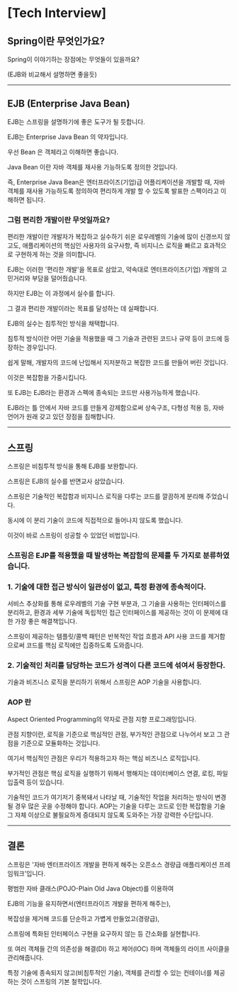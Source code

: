 # [Tech Interview]


## Spring이란 무엇인가요?

Spring이 이야기하는 장점에는 무엇들이 있을까요?

(EJB와 비교해서 설명하면 좋을듯)

---

## EJB (Enterprise Java Bean)
 

EJB는 스프링을 설명하기에 좋은 도구가 될 듯합니다.

 

EJB는 Enterprise Java Bean 의 약자입니다.

우선 Bean 은 객체라고 이해하면 좋습니다.

Java Bean 이란 자바 객체를 재사용 가능하도록 정의한 것입니다. 

즉, Enterprise Java Bean은 엔터프라이즈(기업)급 어플리케이션을 개발할 때, 자바 객체를 재사용 가능하도록 정의하여 편리하게 개발 할 수 있도록 발표한 스펙이라고 이해하면 됩니다.

 

### 그럼 편리한 개발이란 무엇일까요?  

  
편리한 개발이란 개발자가 복잡하고 실수하기 쉬운 로우레벨의 기술에 많이 신경쓰지 않고도, 애플리케이션의 핵심인 사용자의 요구사항, 즉 비지니스 로직을 빠르고 효과적으로 구현하게 하는 것을 의미합니다.

 

EJB는 이러한 '편리한 개발'을 목표로 삼았고, 약속대로 엔터프라이즈(기업) 개발의 고민거리와 부담을 덜어줬습니다.

 

하지만 EJB는 이 과정에서 실수를 합니다.

그 결과 편리한 개발이라는 목표를 달성하는 데 실패합니다.

 

EJB의 실수는 침투적인 방식을 채택합니다. 

침투적 방식이란 어떤 기술을 적용했을 때 그 기술과 관련된 코드나 규약 등이 코드에 등장하는 경우입니다.

쉽게 말해, 개발자의 코드에 난입해서 지저분하고 복잡한 코드를 만들어 버린 것입니다.

이것은 복잡함을 가중시킵니다.

 

또 EJB는 EJB라는 환경과 스펙에 종속되는 코드만 사용가능하게 했습니다.


EJB라는 틀 안에서 자바 코드를 만들게 강제함으로써 상속구조, 다형성 적용 등, 자바 언어가 원래 갖고 있던 장점을 침해합니다.


---



## 스프링
 
 

스프링은 비침투적 방식을 통해 EJB를 보완합니다.

스프링은 EJB의 실수를 반면교사 삼았습니다.

 

스프링은 기술적인 복잡함과 비지니스 로직을 다루는 코드를 깔끔하게 분리해 주었습니다.

동시에 이 분리 기술이 코드에 직접적으로 들어나지 않도록 했습니다.

이것이 바로 스프링이 성공할 수 있었던 비법입니다.

 

 

### 스프링은 EJP를 적용했을 때 발생하는 복잡함의 문제를 두 가지로 분류하였습니다.

 

### 1. 기술에 대한 접근 방식이 일관성이 없고, 특정 환경에 종속적이다.

 

서비스 추상화를 통해 로우레벨의 기술 구현 부분과, 그 기술을 사용하는 인터페이스를 분리하고, 환경과 세부 기술에 독립적인 접근 인터페이스를 제공하는 것이 이 문제에 대한 가장 좋은 해결책입니다.

스프링이 제공하는 템플릿/콜백 패턴은 반복적인 작업 흐름과 API 사용 코드를 제거함으로써 코드를 핵심 로직에만 집중하도록 도와줍니다. 

 

### 2. 기술적인 처리를 담당하는 코드가 성격이 다른 코드에 섞여서 등장한다.

 

기술과 비즈니스 로직을 분리하기 위해서 스프링은 AOP 기술을 사용합니다.

 

### AOP 란 

Aspect Oriented Programming의 약자로 관점 지향 프로그래밍입니다.

관점 지향이란, 로직을 기준으로 핵심적인 관점, 부가적인 관점으로 나누어서 보고 그 관점을 기준으로 모듈화하는 것입니다.

 

여기서 핵심적인 관점은 우리가 적용하고자 하는 핵심 비즈니스 로직입니다.

부가적인 관점은 핵심 로직을 실행하기 위해서 행해지는 데이터베이스 연결, 로킹, 파일 입출력 등이 있습니다.

 

기술적인 코드가 여기저기 중복돼서 나타날 때, 기술적인 작업을 처리하는 방식이 변경될 경우 많은 곳을 수정해야  합니다. AOP는 기술을 다루는 코드로 인한 복잡함을 기술 그 자체 이상으로 불필요하게 증대되지 않도록 도와주는 가장 강력한 수단입니다.


---

## 결론

스프링은 '자바 엔터프라이즈 개발을 편하게 해주는 오픈소스 경량급 애플리케이션 프레임워크'입니다.

 

평범한 자바 클래스(POJO-Plain Old Java Object)를 이용하여

EJB의 기능을 유지하면서(엔터프라이즈 개발을 편하게 해주는),

복잡성을 제거해 코드를 단순하고 가볍게 만들었고(경량급), 

스프링에 특화된 인터페이스 구현을 요구하지 않는 등 간소화를 실현합니다.

또 여러 객체들 간의 의존성을 해결(DI) 하고 제어(IOC) 하며 객체들의 라이프 사이클을 관리해줍니다.

 

특정 기술에 종속되지 않고(비침투적인 기술), 객체를 관리할 수 있는 컨테이너를 제공하는 것이 스프링의 기본 철학입니다.
